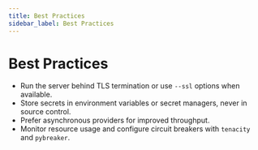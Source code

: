 ```yaml
---
title: Best Practices
sidebar_label: Best Practices
---
```


# Best Practices

- Run the server behind TLS termination or use `--ssl` options when available.
- Store secrets in environment variables or secret managers, never in source control.
- Prefer asynchronous providers for improved throughput.
- Monitor resource usage and configure circuit breakers with `tenacity` and `pybreaker`.
